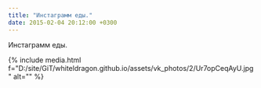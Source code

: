 ```yaml
---
title: "Инстаграмм еды."
date: 2015-02-04 20:12:00 +0300
---
```


Инстаграмм еды.

{% include media.html f="D:/site/GiT/whiteldragon.github.io/assets/vk_photos/2/Ur7opCeqAyU.jpg" alt="" %}
